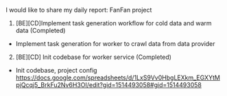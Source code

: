 I would like to share my daily report: FanFan project
1. [BE][CD]Implement task generation workflow for cold data and warm data (Completed)
- Implement task generation for worker to crawl data from data provider
2. [BE][CD] Init codebase for worker service (Completed)
- Init codebase, project config
https://docs.google.com/spreadsheets/d/1LxS9Vv0HbgLEXkm_EGXYtMpjQcqj5_BrkFu2Nv6H3OI/edit?gid=1514493058#gid=1514493058
<!--stackedit_data:
eyJoaXN0b3J5IjpbMTc2NjM1Mjk2Nl19
-->